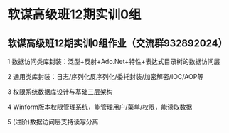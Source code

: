 # 软谋高级班12期实训0组
## 软谋高级班12期实训0组作业（交流群932892024）
1 数据访问类库封装：泛型+反射+Ado.Net+特性+表达式目录树的数据访问层

2 通用类库封装：日志/序列化反序列化/委托封装/加密解密/IOC/AOP等

3 权限系统数据库设计与基础三层架构

4 Winform版本权限管理系统，能管理用户/菜单/权限，能读取数据

5 (进阶)数据访问层支持读写分离 

